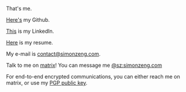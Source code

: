 That's me. 

[Here's](https://github.com/s-zeng/) my Github.

[This](https://www.linkedin.com/in/s-zeng1/) is my LinkedIn.

[Here](https://simonzeng.com/resume) is my resume.

My e-mail is [contact@simonzeng.com](mailto:contact@simonzeng.com).

Talk to me on [matrix](https://matrix.org/)! You can message me 
[@sz:simonzeng.com](https://matrix.to/#/@sz:simonzeng.com)

For end-to-end encrypted communications, you can either reach me on matrix, or 
use my [PGP public key](/pgp).

